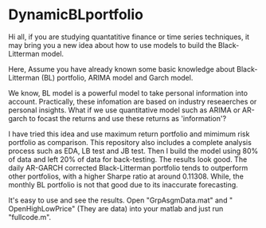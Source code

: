 # DynamicBLportfolio
Hi all, if you are studying quantatitive finance or time series techniques, it may bring you a new idea about how to use models to build the Black-Litterman model.

Here, Assume you have already known some basic knowledge about Black-Litterman (BL) portfolio, ARIMA model and Garch model.

We know, BL model is a powerful model to take personal information into account. Practically, these infomation are based on industry reseaerches or personal insights. What if we use quantitative model such as ARIMA or AR-garch to focast the returns and use these returns as 'information'? 


I have tried this idea and use maximum return portfolio and mimimum risk portfolio as comparison. This repository also includes a complete analysis process such as EDA, LB test and JB test. Then I build the model using 80% of data and left 20% of data for back-testing. The results look good. The daily AR-GARCH corrected Black-Litterman portfolio tends to outperform other portfolios, with a higher Sharpe ratio at around 0.11308.  While, the monthly BL portfolio is not that good due to its inaccurate forecasting.

It's easy to use and see the results. Open "GrpAsgmData.mat" and " OpenHighLowPrice" (They are data) into your matlab and just run "fullcode.m". 

